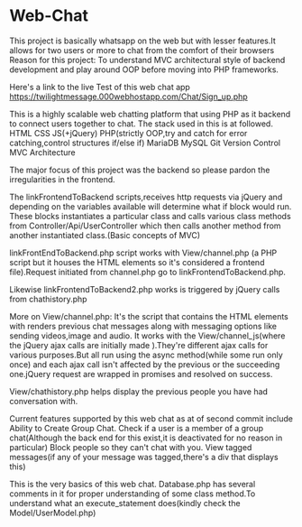 # Web-Chat
This project is basically whatsapp on the web but with lesser features.It allows for two users or more to chat from the comfort of their browsers
Reason for this project:
To understand MVC architectural style of backend development and play around OOP before moving into PHP frameworks.

Here's a link to the live Test of this web chat app
https://twilightmessage.000webhostapp.com/Chat/Sign_up.php



This is a highly scalable web chatting platform that using PHP as it backend to connect users together to chat.
The stack used in this is at followed.
HTML
CSS
JS(+jQuery)
PHP(strictly OOP,try and catch for error catching,control structures if/else if)
MariaDB MySQL 
Git Version Control
MVC Architecture


The major focus of this project was the backend so please pardon the irregularities in the frontend.

The linkFrontendToBackend scripts,receives http requests via jQuery and depending on the variables available will determine what if block would run.
These blocks instantiates a particular class and calls various class methods from Controller/Api/UserController which then calls another method from another instantiated class.(Basic concepts of MVC)

linkFrontEndToBackend.php script works with View/channel.php (a PHP script but it houses the HTML elements so it's considered a frontend file).Request initiated
from channel.php go to linkFrontendToBackend.php.

Likewise linkFrontendToBackend2.php works is triggered by jQuery calls from chathistory.php 

More on View/channel.php: It's the script that contains the HTML elements with renders previous chat messages along with messaging options like sending videos,image and audio.
It works with the View/channel_js(where the jQuery ajax calls are initially made ).They're different ajax calls for various purposes.But all run using the async method(while some run only once)
and each ajax call isn't affected by the previous or the succeeding one.jQuery request are wrapped in promises and resolved on success.

View/chathistory.php helps display the previous people you have had conversation with.

Current features supported by this web chat as at of second commit include
Ability to Create Group Chat.
Check if a user is a member of a group chat(Although the back end for this exist,it is deactivated for no reason in particular)
Block people so they can't chat with you.
View tagged messages(if any of your message was tagged,there's a div that displays this)

This is the very basics of this web chat.
Database.php has several comments in it for proper understanding of some class method.To understand what an execute_statement does(kindly check the Model/UserModel.php)

